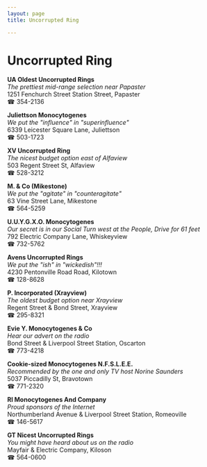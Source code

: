 ```yaml
---
layout: page 
title: Uncorrupted Ring

---
```



# Uncorrupted Ring


 **UA Oldest Uncorrupted Rings**  
_The prettiest mid-range selection near Papaster_  
1251 Fenchurch Street Station Street, Papaster  
☎ 354-2136

**Juliettson Monocytogenes**  
_We put the "influence" in "superinfluence"_  
6339 Leicester Square Lane, Juliettson  
☎ 503-1723

**XV Uncorrupted Ring**  
_The nicest budget option east of Alfaview_  
503 Regent Street St, Alfaview  
☎ 528-3212

**M. & Co (Mikestone)**  
_We put the "agitate" in "counteragitate"_  
63 Vine Street Lane, Mikestone  
☎ 564-5259

**U.U.Y.G.X.O. Monocytogenes**  
_Our secret is in our Social 
Turn west at the People, Drive for 61 feet_  
792 Electric Company Lane, Whiskeyview  
☎ 732-5762

**Avens Uncorrupted Rings**  
_We put the "ish" in "wickedish"!!!_  
4230 Pentonville Road Road, Kilotown  
☎ 128-8628

**P. Incorporated (Xrayview)**  
_The oldest budget option near Xrayview_  
Regent Street & Bond Street, Xrayview  
☎ 295-8321

**Evie Y. Monocytogenes & Co**  
_Hear our advert on the radio_  
Bond Street & Liverpool Street Station, Oscarton  
☎ 773-4218

**Cookie-sized Monocytogenes N.F.S.L.E.E.**  
_Recommended by the one and only TV host Norine Saunders_  
5037 Piccadilly St, Bravotown  
☎ 771-2320

**Rl Monocytogenes And Company**  
_Proud sponsors of the Internet_  
Northumberland Avenue & Liverpool Street Station, Romeoville  
☎ 146-5617

**GT Nicest Uncorrupted Rings**  
_You might have heard about us on the radio_  
Mayfair & Electric Company, Kiloson  
☎ 564-0600

